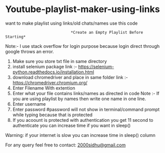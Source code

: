 # Youtube-playlist-maker-using-links
want to make playlist using links/old chats/names use this code

                                 *Create an Empty Playlist Before Starting*

Note:- I use stack overflow for login purpose because login direct through google throws an error.

1. Make sure you store txt file in same directory
2. install selenium package
   link :- https://selenium-python.readthedocs.io/installation.html
3. download chromedriver and place in same folder
   link :- https://chromedriver.chromium.org/
4. Enter Filename With extention
5. Enter what your file contains links/names as directed in code
        Note :- If you are using playlist by names then write one name in one line.
6. Enter username
7. Enter password  #password will not show in terminal/command prompt while typing because that is protected
8. If you acoount is protected with authentication you get 11 second to authenticate
    you can increase time if you want in 
    sleep()


Warning:
if your internet is slow you can increase time in
sleep()
column

For any query feel free to contact:
2000sidhu@gmail.com
